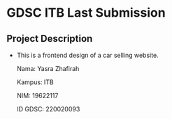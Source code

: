 # GDSC ITB Last Submission
## Project Description
- This is a frontend design of a car selling website.

    Nama: Yasra Zhafirah

    Kampus: ITB

    NIM: 19622117

    ID GDSC: 220020093


